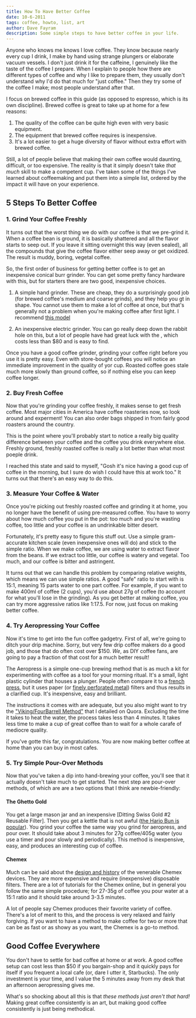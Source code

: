```yaml
---
title: How To Have Better Coffee
date: 10-6-2011
tags: coffee, howto, list, art
author: Dave Fayram
description: Some simple steps to have better coffee in your life.
---
```


Anyone who knows me knows I love coffee. They know because nearly every
cup I drink, I make by hand using strange plungers or elaborate vacuum
vessels. I don't just drink it for the caffeine, I genuinely like the
taste of the coffee I prepare. When I explain to people how there are
different types of coffee and why I like to prepare them, they usually
don't understand why I'd do that much for "just coffee." Then they try
some of the coffee I make; most people understand after that.

I focus on brewed coffee in this guide (as opposed to espresso, which
is its own discipline). Brewed coffee is great to take up at home
for a few reasons:

1. The quality of the coffee can be quite high even with very basic
equipment.
2. The equipment that brewed coffee requires is inexpensive.
3. It's a lot easier to get a huge diversity of flavor without extra
effort with brewed coffee.

Still, a lot of people believe that making their own coffee would  daunting,
difficult, or too expensive. The reality is that it simply doesn't
take *that much* skill to make a competent cup. I've taken some of the
things I've learned about coffeemaking and put them into a simple
list, ordered by the impact it will have on your experience.

## 5 Steps To Better Coffee

### 1. Grind Your Coffee Freshly

It turns out that the worst thing we do with our coffee is that we
pre-grind it. When a coffee bean is ground, it is basically shattered
and all the flavor starts to seep out. If you leave it sitting
overnight this way (even sealed), all the compounds that give the
coffee flavor either seep away or get oxidized. The result is muddy,
boring, vegetal coffee.

So, the first order of business for getting better coffee is to get an
inexpensive conical burr grinder. You can get some pretty fancy
hardware with this, but for starters there are two good, inexpensive
choices.

1. A simple hand grinder. These are cheap, they do a surprisingly good
job (for brewed coffee's medium and coarse grinds), and they help you
gt in shape. You cannot use them to make a lot of coffee at once, but
that's generally not a problem when you're making coffee after first
light. I recommend [this model]()

2. An inexpensive electric grinder. You can go really deep down the
rabbit hole on this, but a lot of people have had great luck with the
[](), which costs less than $80 and is easy to find.

Once you have a good coffee grinder, grinding your coffee right before
you use it is pretty easy. Even with store-bought coffees you will
notice an immediate improvement in the quality of yor cup. Roasted
coffee goes stale much more slowly than ground coffee, so if nothing
else you can keep coffee longer.

### 2. Buy Fresh Coffee

Now that you're grinding your coffee freshly, it makes sense to get
fresh coffee. Most major cities in America have coffee roasteries now,
so look around and experment! You can also order bags shipped in from
fairly good roasters around the country.

This is the point where you'll probably start to notice a really big
quality difference between your coffee and the coffee you drink
everywhere else. Freshly ground, freshly roasted coffee is really a
lot better than what most poeple drink.

I reached this state and said to myself, "Gosh it's nice having a good
cup of coffee in the morning, but I sure do wish I could have this at
work too." It turns out that there's an easy way to do this.

### 3. Measure Your Coffee & Water

Once you're picking out freshly roasted coffee and grinding it at
home, you no longer have the benefit of using pre-measured coffee. You
have to worry about how much coffee you put in the pot: too much and
you're wasting coffee, too little and your coffee is an undrinkable
bitter desert.

Fortunately, it's pretty easy to figure this stuff out. Use a simple
gram-accurate kitchen scale (even inexpensive ones will do) and stick
to the simple ratio. When we make coffee, we are using water to
extract flavor from the beans. If we extract too little, our coffee is
watery and vegetal. Too much, and our coffee is bitter and
astringent.

It turns out that we can handle this problem by comparing relative
weights, which means we can use simple ratios. A good "safe" ratio to
start with is 15:1, meaning 15 parts water to one part coffee. For
example, if you want to make 400ml of coffee (2 cups), you'd use about
27g of coffee (to account for what you'll lose in the grinding). As
you get better at making coffee, you can try more aggressive ratios
like 1:17.5. For now, just focus on making better coffee.

### 4. Try Aeropressing Your Coffee

Now it's time to get into the fun coffee gadgetry. First of all, we're
going to ditch your drip machine. Sorry, but very few drip coffee
makers do a good job, and those that do often cost over $150. _We_, as
DIY coffee fans, are going to pay a fraction of that cost for a much
better result!

The Aeropress is a simple one-cup brewing method that is as much a kit
for experimenting with coffee as a tool for your morning ritual. It's
a small, light plastic cylinder that houses a plunger. People often
compare it to a [french press](), but it uses paper (or
[finely perforated metal]()) filters and thus results in a clarified
cup. It's inexpensive, easy and brilliant.

The instructions it comes with are adequate, but you also might want
to try the ["Viking/FourBarrell Method"]() that I detailed on
Quora. Excluding the time it takes to heat the water, the process
takes less than 4 minutes. It takes less time to make a cup of great
coffee than to wait for a whole carafe of mediocre quality.

If you've gotte this far, congratulations. You are now making better
coffee at home than you can buy in most cafes.

### 5. Try Simple Pour-Over Methods

Now that you've taken a dip into hand-brewing your coffee, you'll see
that it actually doesn't take much to get started. The next step are
pour-over methods, of which are are a two options that I think are
newbie-friendly:

#### The Ghetto Gold

You get a large mason jar and an inexpensive
[Ditting Swiss Gold #2 Reusable Filter]. Then you get a kettle that is
not awful ([the Hario Bun is popular]()). You grind your coffee the
same way you grind for aeropress, and pour over. It should take about
3 minutes for 27g coffee/405g water (you use a timer and pour slowly
and periodically). This method is inexpensive, easy, and produces an
interesting cup of coffee.

#### Chemex

Much can be said about the [design and history]() of the
venerable Chemex devices. They are more expensive and require
(inexpensive) disposable filters. There are a lot of tutorials for the
Chemex online, but in general you follow the same simple procedure;
for 27-35g of coffee you pour water at a 15:1 ratio and it should take
around 3-3.5 minutes.

A lot of people say Chemex produces their favorite variety of
coffee. There's a lot of merit to this, and the process is very
relaxed and fairly forgiving. If you want to have a method to make
coffee for two or more that can be as fast or as showy as you want,
the Chemex is a go-to method.

## Good Coffee Everywhere

You don't have to settle for bad coffee at home or at work. A good
coffee setup can cost less than $50 if you bargain-shop and it quickly
pays for itself if you frequent a local cafe (or, dare I utter it,
Starbucks). The only investment is your time, and I value the
5 minutes away from my desk that an afternoon aeropressing gives me.

What's so shocking about all this is that *these methods just aren't
that hard!* Making great coffee consistently is an art, but making
good coffee consistently is just being methodical.
